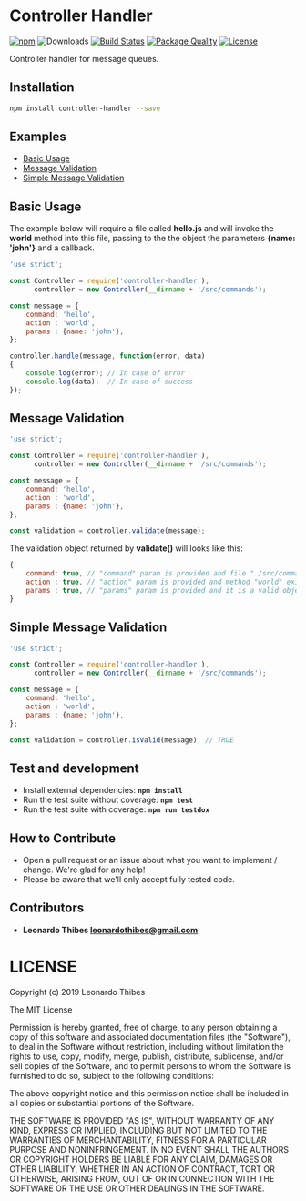 # Controller Handler

[![npm](http://img.shields.io/npm/v/controller-handler.svg)](https://www.npmjs.com/package/controller-handler) ![Downloads](https://img.shields.io/npm/dm/controller-handler.svg) [![Build Status](https://secure.travis-ci.org/leonardothibes/controller-handler.png)](http://travis-ci.org/leonardothibes/controller-handler) [![Package Quality](http://npm.packagequality.com/shield/controller-handler.svg)](http://packagequality.com/#?package=controller-handler) [![License](https://img.shields.io/npm/l/controller-handler.svg)](LICENSE)

Controller handler for message queues.

Installation
------------

```bash
npm install controller-handler --save
```

Examples
--------

* [Basic Usage](#basic-usage)
* [Message Validation](#message-validation)
* [Simple Message Validation](#simple-message-validation)

Basic Usage
-----------

The example below will require a file called __hello.js__ and will invoke the __world__ method into this file, passing to the the object the parameters __{name: 'john'}__ and a callback.

```js
'use strict';

const Controller = require('controller-handler'),
      controller = new Controller(__dirname + '/src/commands');

const message = {
    command: 'hello',
    action : 'world',
    params : {name: 'john'},
};

controller.handle(message, function(error, data)
{
    console.log(error); // In case of error
    console.log(data);  // In case of success
});
```

Message Validation
------------------

```js
'use strict';

const Controller = require('controller-handler'),
      controller = new Controller(__dirname + '/src/commands');

const message = {
    command: 'hello',
    action : 'world',
    params : {name: 'john'},
};

const validation = controller.validate(message);
```

The validation object returned by __validate()__ will looks like this:
```js
{
    command: true, // "command" param is provided and file "./src/commands/hello.js" exists
    action : true, // "action" param is provided and method "world" exists
    params : true, // "params" param is provided and it is a valid object
}
```

Simple Message Validation
-------------------------

```js
'use strict';

const Controller = require('controller-handler'),
      controller = new Controller(__dirname + '/src/commands');

const message = {
    command: 'hello',
    action : 'world',
    params : {name: 'john'},
};

const validation = controller.isValid(message); // TRUE
```

Test and development
--------------------

* Install external dependencies: **``npm install``**
* Run the test suite without coverage: **``npm test``**
* Run the test suite with coverage: **``npm run testdox``**

How to Contribute
-----------------

* Open a pull request or an issue about what you want to implement / change. We're glad for any help!
* Please be aware that we'll only accept fully tested code.

Contributors
------------

 * **Leonardo Thibes <leonardothibes@gmail.com>**

LICENSE
=======

Copyright (c) 2019 Leonardo Thibes

The MIT License

Permission is hereby granted, free of charge, to any person obtaining a copy of
this software and associated documentation files (the "Software"), to deal in
the Software without restriction, including without limitation the rights to
use, copy, modify, merge, publish, distribute, sublicense, and/or sell copies of
the Software, and to permit persons to whom the Software is furnished to do so,
subject to the following conditions:

The above copyright notice and this permission notice shall be included in all
copies or substantial portions of the Software.

THE SOFTWARE IS PROVIDED "AS IS", WITHOUT WARRANTY OF ANY KIND, EXPRESS OR
IMPLIED, INCLUDING BUT NOT LIMITED TO THE WARRANTIES OF MERCHANTABILITY, FITNESS
FOR A PARTICULAR PURPOSE AND NONINFRINGEMENT. IN NO EVENT SHALL THE AUTHORS OR
COPYRIGHT HOLDERS BE LIABLE FOR ANY CLAIM, DAMAGES OR OTHER LIABILITY, WHETHER
IN AN ACTION OF CONTRACT, TORT OR OTHERWISE, ARISING FROM, OUT OF OR IN
CONNECTION WITH THE SOFTWARE OR THE USE OR OTHER DEALINGS IN THE SOFTWARE.
